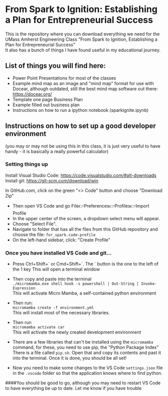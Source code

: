 # From Spark to Ignition: Establishing a Plan for Entrepreneurial Success
This is the repository where you can download everything we need for the UMass Amherst Engineering Class "From Spark to Ignition, Establishing a Plan for Entrepreneurial Success"  
It also has a bunch of things I have found useful in my educational journey.  

## List of things you will find here:  
-  Power Point Presentations for most of the classes  
-  Example mind map as an image and "mind map" format for use with Docear, although outdated, still the best mind map software out there: https://docear.org/  
-  Template one page Business Plan  
-  Example filled out business plan 
-  Instructions on how to run a ipython notebook (sparkignite.ipynb)  

## Instructions on how to set up a good developer environment 
(you may or may not be using this in this class, it is just very useful to have handy - it is basically a really powerful calculator)  
### Setting things up  
Install Visual Studio Code: https://code.visualstudio.com/#alt-downloads  
Install git: https://git-scm.com/download/win  

In GitHub.com, click on the green "<> Code" button and choose "Download Zip"

-  Then open VS Code and go File👉Preferences👉Profiles👉Import Profile  
- In the upper center of the screen, a dropdown select menu will appear.  
-  Choose "Select File".  
-  Navigate to folder that has all the files from this GitHub repository and choose the file: `for_spark.code-profile`  
-  On the left-hand sidebar, click: "Create Profile"  


### Once you have installed VS Code and git...

-  Press Ctrl+Shift+\` or Cmd+Shift+\`. The \` button is the one to the left of the 1 key
This will open a terminal window  
-  Then copy and paste into the terminal  
`./micromamba.exe shell hook -s powershell | Out-String | Invoke-Expression`  
This will activate Micro Mamba, a self-contained python environment  
-  Then run:  
`micromamba create -f environment.yml`  
This will install most of the necessary libraries.  
-  Then run  
`micromamba activate car `  
This will activate the newly created development environment  
-  There are a few libraries that can't be installed using the `micromamba` command, for these, you need to use pip, the "Python Package Index"    
There is a file called `pip.sh`.  Open that and copy its contents and past it into the terminal.  Once it is done, you should be all set!  

-  Now you need to make some changes to the VS Code `settings.json` file in the `.vscode` folder so that the application knows where to find python.

####You should be good to go, although you may need to restart VS Code to have everything be up to date.  Let me know if you have trouble  
